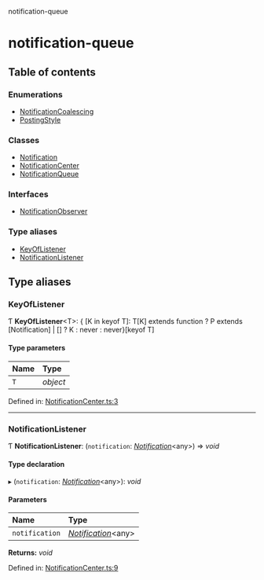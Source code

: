 notification-queue

# notification-queue

## Table of contents

### Enumerations

- [NotificationCoalescing](enums/notificationcoalescing.md)
- [PostingStyle](enums/postingstyle.md)

### Classes

- [Notification](classes/notification.md)
- [NotificationCenter](classes/notificationcenter.md)
- [NotificationQueue](classes/notificationqueue.md)

### Interfaces

- [NotificationObserver](interfaces/notificationobserver.md)

### Type aliases

- [KeyOfListener](README.md#keyoflistener)
- [NotificationListener](README.md#notificationlistener)

## Type aliases

### KeyOfListener

Ƭ **KeyOfListener**<T\>: { [K in keyof T]: T[K] extends function ? P extends [Notification] \| [] ? K : never : never}[keyof T]

#### Type parameters

| Name | Type |
| :------ | :------ |
| `T` | *object* |

Defined in: [NotificationCenter.ts:3](https://github.com/nilennoct/notification-queue/blob/dd80ab8/src/NotificationCenter.ts#L3)

___

### NotificationListener

Ƭ **NotificationListener**: (`notification`: [*Notification*](classes/notification.md)<any\>) => *void*

#### Type declaration

▸ (`notification`: [*Notification*](classes/notification.md)<any\>): *void*

#### Parameters

| Name | Type |
| :------ | :------ |
| `notification` | [*Notification*](classes/notification.md)<any\> |

**Returns:** *void*

Defined in: [NotificationCenter.ts:9](https://github.com/nilennoct/notification-queue/blob/dd80ab8/src/NotificationCenter.ts#L9)
